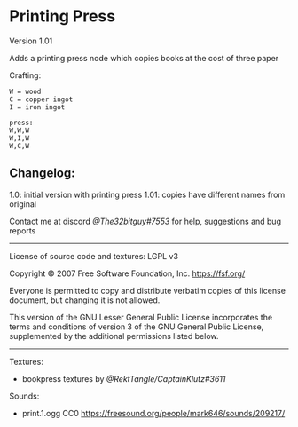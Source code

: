 # Printing Press
Version 1.01

Adds a printing press node which copies books at the cost of three paper

Crafting:
```
W = wood
C = copper ingot
I = iron ingot

press:
W,W,W
W,I,W
W,C,W
```

## Changelog:

1.0: initial version with printing press
1.01: copies have different names from original

Contact me at discord *@The32bitguy#7553* for help, suggestions and bug reports

-----

License of source code and textures: LGPL v3

Copyright © 2007 Free Software Foundation, Inc. <https://fsf.org/>

Everyone is permitted to copy and distribute verbatim copies of this license document, but changing it is not allowed.

This version of the GNU Lesser General Public License incorporates the terms and conditions of version 3 of the GNU General Public License, supplemented by the additional permissions listed below.

-----

Textures:
- bookpress textures by *@RektTangle/CaptainKlutz#3611*


Sounds:
- print.1.ogg CC0 <https://freesound.org/people/mark646/sounds/209217/>
